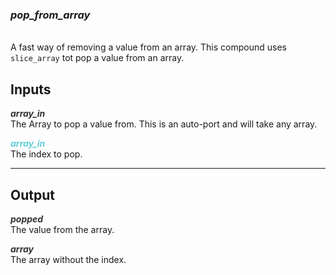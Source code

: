 ### ***pop_from_array***
<br />A fast way of removing a value from an array. This compound uses `slice_array` tot pop a value from an array.

## Inputs

<span style="color:#333333">***array_in***</span>
<br />The Array to pop a value from.  This is an auto-port and will take any array.

<span style="color:#62CFD9">***array_in***</span>
<br />The index to pop.

***

## Output

<span style="color:#333333">***popped***</span>
<br />The value from the array.

<span style="color:#333333">***array***</span>
<br />The array without the index.




